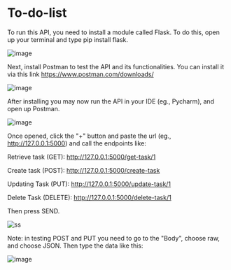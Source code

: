 # To-do-list

To run this API, you need to install a module called Flask. To do this, open up your terminal and type pip install flask.

![image](https://github.com/DarthCoder-afk/To-do-list/assets/93801825/6f957ba1-e539-4bc7-93bb-a6ebf67f3561)

Next, install Postman to test the API and its functionalities. You can install it via this link https://www.postman.com/downloads/

![image](https://github.com/DarthCoder-afk/To-do-list/assets/93801825/7fbee5b9-0630-42fc-ac9e-dfddb7fe147a)

After installing you may now run the API in your IDE (eg., Pycharm), and open up Postman.

![image](https://github.com/DarthCoder-afk/To-do-list/assets/93801825/41f7a91f-602a-4cae-b4b2-93d2a7692f52)

Once opened, click the "+" button and paste the url (eg., http://127.0.0.1:5000) and call the endpoints like:

Retrieve task (GET): http://127.0.0.1:5000/get-task/1

Create task (POST): http://127.0.0.1:5000/create-task

Updating Task (PUT): http://127.0.0.1:5000/update-task/1

Delete Task (DELETE): http://127.0.0.1:5000/delete-task/1

Then press SEND.

![ss](https://github.com/DarthCoder-afk/To-do-list/assets/93801825/bd7453f7-6bee-4b7a-8c46-32b5ccb9aff5)

Note: in testing POST and PUT you need to go to the "Body", choose raw, and choose JSON. Then type the data like this:

![image](https://github.com/DarthCoder-afk/To-do-list/assets/93801825/41d75226-c337-4c36-8725-4bf63fc4eda6)




